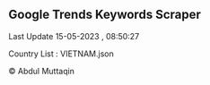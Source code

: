 

## Google Trends Keywords Scraper 
 
Last Update 15-05-2023 , 08:50:27

Country List :
VIETNAM.json



© Abdul Muttaqin 

